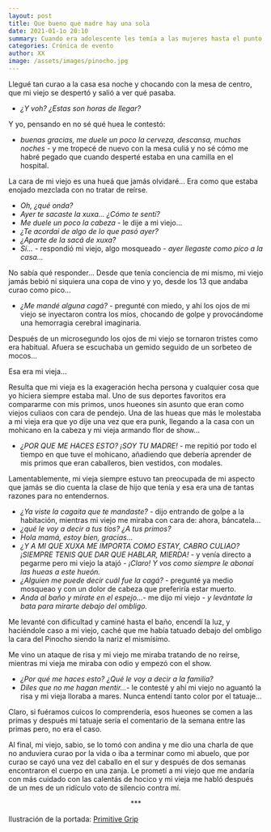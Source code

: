 ```yaml
---
layout: post
title: Que bueno que madre hay una sola
date: 2021-01-1o 20:10
summary: Cuando era adolescente les temía a las mujeres hasta el punto de quedar paralizado. Una vez estuve sentado al lado de la niña que me gustaba durante tres horas en una fogata sin dirigirle palabra alguna.
categories: Crónica de evento
author: XX
image: /assets/images/pinocho.jpg
---
```



Llegué tan curao a la casa esa noche y chocando con la mesa de centro, que mi viejo se despertó y salió a ver qué pasaba.

- *¿Y voh? ¿Estas son horas de llegar?*

Y yo, pensando en no sé qué huea le contestó:

- *buenas gracias, me duele un poco la cerveza, descansa, muchas noches* - y me tropecé de nuevo con la mesa culiá y no sé cómo me habré pegado que cuando desperté estaba en una camilla en el hospital.

La cara de mi viejo es una hueá que jamás olvidaré... Era como que estaba enojado mezclada con no tratar de reírse.

- *Oh, ¿qué onda?*
- *Ayer te sacaste la xuxa... ¿Cómo te sentí?*
- *Me duele un poco la cabeza* - le dije a mi viejo...
- *¿Te acordai de algo de lo que pasó ayer?*
- *¿Aparte de la sacá de xuxa?*
- *Sí...* - respondió mi viejo, algo mosqueado - *ayer llegaste como pico a la casa...*

No sabía qué responder... Desde que tenía conciencia de mi mismo, mi viejo jamás bebió ni siquiera una copa de vino y yo, desde los 13 que andaba curao como pico...

- *¿Me mandé alguna cagá?* - pregunté con miedo, y ahí los ojos de mi viejo se inyectaron contra los míos, chocando de golpe y provocándome una hemorragia cerebral imaginaria.

Después de un microsegundo los ojos de mi viejo se tornaron tristes como era habitual. Afuera se escuchaba un gemido seguido de un sorbeteo de mocos...

Esa era mi vieja...

Resulta que mi vieja es la exageración hecha persona y cualquier cosa que yo hiciera siempre estaba mal. Uno de sus deportes favoritos era compararme con mis primos, unos hueones sin asunto que eran como viejos culiaos con cara de pendejo.
Una de las hueas que más le molestaba a mi vieja era que yo dije una vez que era punk, llegando a la casa con un mohicano en la cabeza y mi vieja armando flor de show...

- *¿POR QUE ME HACES ESTO? ¡SOY TU MADRE!* - me repitió por todo el tiempo en que tuve el mohicano, añadiendo que debería aprender de mis primos que eran caballeros, bien vestidos, con modales.

Lamentablemente, mi vieja siempre estuvo tan preocupada de mi aspecto que jamás se dio cuenta la clase de hijo que tenía y esa era una de tantas razones para no entendernos.

- *¿Ya viste la cagaita que te mandaste?* - dijo entrando de golpe a la habitación, mientras mi viejo me miraba con cara de: ahora, báncatela...
- *¿qué le voy a decir a tus tíos? ¿A tus primos?*
- *Hola mamá, estoy bien, gracias...*
- *¿Y A MI QUE XUXA ME IMPORTA COMO ESTAY, CABRO CULIAO? ¡SIEMPRE TENIS QUE DAR QUE HABLAR, MIERDA!* - y venía directo a pegarme pero mi viejo la atajó - *¡Claro! Y vos como siempre le abonai las hueas a este hueón.*
- *¿Alguien me puede decir cuál fue la cagá?* - pregunté ya medio mosqueao y con un dolor de cabeza que preferiría estar muerto.
- *Anda al baño y mírate en el espejo...*- me dijo mi viejo - *y levántate la bata para mirarte debajo del ombligo.*

Me levanté con dificultad y caminé hasta el baño, encendí la luz, y haciéndole caso a mi viejo, caché que me había tatuado debajo del ombligo la cara del Pinocho siendo la nariz el mismísimo.

Me vino un ataque de risa y mi viejo me miraba tratando de no reírse, mientras mi vieja me miraba con odio y empezó con el show.

- *¿Por qué me haces esto? ¿Qué le voy a decir a la familia?*
- *Diles que no me hagan mentir...*- le contesté y ahí mi viejo no aguantó la risa y mi vieja lloraba a mares.
Nunca entendí tanto color por el tatuaje...

Claro, si fuéramos cuicos lo comprendería, esos hueones se comen a las primas y después mi tatuaje sería el comentario de la semana entre las primas pero, no era el caso.

Al final, mi viejo, sabio, se lo tomó con andina y me dio una charla de que no anduviera curao por la vida o iba a terminar como mi abuelo, que por curao se cayó una vez del caballo en el sur y después de dos semanas encontraron el cuerpo en una zanja. Le prometí a mi viejo que me andaría con más cuidado con las calentás de hocico y mi vieja me habló después de un mes de un ridículo voto de silencio contra mí.



<center> *** </center>

Ilustración de la portada: [Primitive Grip](https://www.primitivegrip.com/)
